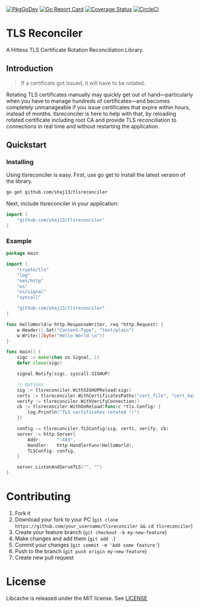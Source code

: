 [![PkgGoDev](https://pkg.go.dev/badge/github.com/shaj13/tlsreconciler)](https://pkg.go.dev/github.com/shaj13/tlsreconciler)
[![Go Report Card](https://goreportcard.com/badge/github.com/shaj13/tlsreconciler)](https://goreportcard.com/report/github.com/shaj13/tlsreconciler)
[![Coverage Status](https://coveralls.io/repos/github/shaj13/tlsreconciler/badge.svg?branch=main)](https://coveralls.io/github/shaj13/tlsreconciler?branch=main)
[![CircleCI](https://circleci.com/gh/shaj13/tlsreconciler/tree/main.svg?style=svg)](https://circleci.com/gh/shaj13/tlsreconciler/tree/main)

# TLS Reconciler
A Hitless TLS Certificate Rotation Reconciliation Library. 

## Introduction 
> If a certificate got issued, it will have to be rotated.

Rotating TLS certificates manually may quickly get out of hand—particularly when you have to manage hundreds of certificates—and becomes completely unmanageable if you issue certificates that expire within hours, instead of months.
tlsreconciler is here to help with that, by reloading rotated certificate including root CA and provide TLS reconciliation to connections in real time and without restarting the application. 

## Quickstart 
### Installing 
Using tlsreconciler is easy. First, use go get to install the latest version of the library.

```sh
go get github.com/shaj13/tlsreconciler
```
Next, include tlsreconciler in your application:
```go
import (
    "github.com/shaj13/tlsreconciler"
)
```

### Example
```go
package main

import (
	"crypto/tls"
	"log"
	"net/http"
	"os"
	"os/signal"
	"syscall"

	"github.com/shaj13/tlsreconciler"
)

func HelloWorld(w http.ResponseWriter, req *http.Request) {
	w.Header().Set("Content-Type", "text/plain")
	w.Write([]byte("Hello World.\n"))
}

func main() {
	sigc := make(chan os.Signal, 1)
	defer close(sigc)

	signal.Notify(sigc, syscall.SIGHUP)

	// Options
	sig := tlsreconciler.WithSIGHUPReload(sigc)
	certs := tlsreconciler.WithCertificatesPaths("cert_file", "cert_key", "cert_ca")
	verify := tlsreconciler.WithVerifyConnection()
	cb := tlsreconciler.WithOnReload(func(c *tls.Config) {
		log.Println("TLS certificates rotated !!")
	})

	config := tlsreconciler.TLSConfig(sig, certs, verify, cb)
	server := http.Server{
		Addr:      ":443",
		Handler:   http.HandlerFunc(HelloWorld),
		TLSConfig: config,
	}

	server.ListenAndServeTLS("", "")
}
```

# Contributing
1. Fork it
2. Download your fork to your PC (`git clone https://github.com/your_username/tlsreconciler && cd tlsreconciler`)
3. Create your feature branch (`git checkout -b my-new-feature`)
4. Make changes and add them (`git add .`)
5. Commit your changes (`git commit -m 'Add some feature'`)
6. Push to the branch (`git push origin my-new-feature`)
7. Create new pull request

# License
Libcache is released under the MIT license. See [LICENSE](https://github.com/shaj13/tlsreconciler/blob/main/LICENSE)